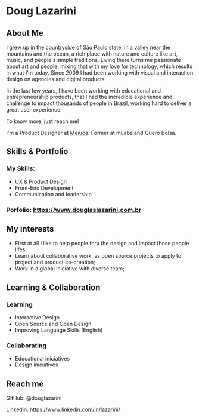 # Doug Lazarini

## About Me
I grew up in the countryside of São Paulo state, in a valley near the mountains and the ocean, a rich place with nature and culture like art, music, and people's simple traditions. Living there turns me passionate about art and people, mixing that with my love for technology, which results in what I’m today. Since 2009 I had been working with visual and interaction design on agencies and digital products.

In the last few years, I have been working with educational and entrepreneurship products, that I had the incredible experience and challenge to impact thousands of people in Brazil, working hard to deliver a great user experience.

To know more, just reach me!

I'm a Product Designer at [Meiuca](https://meiuca.design/). Former at mLabs and Quero Bolsa.

## Skills & Portfolio
### My Skills:
- UX & Product Design 
- Front-End Development
- Communication and leadership

### Porfolio: https://www.douglaslazarini.com.br

## My interests 
* First at all I like to help people thru the design and impact those people lifes;
* Learn about collaborative work, as open source projects to apply to project and product co-creation;
* Work in a global iniciative with diverse team;

## Learning & Collaboration
### Learning
- Interactive Design
- Open Source and Open Design
- Improving Language Skills (English)

### Collaborating
- Educational iniciatives
- Design iniciatives


## Reach me
GitHub: @douglazarini

Linkedin: https://www.linkedin.com/in/lazarini/

<!---
douglazarini/douglazarini is a ✨ special ✨ repository because its `README.md` (this file) appears on your GitHub profile.
You can click the Preview link to take a look at your changes.
--->
